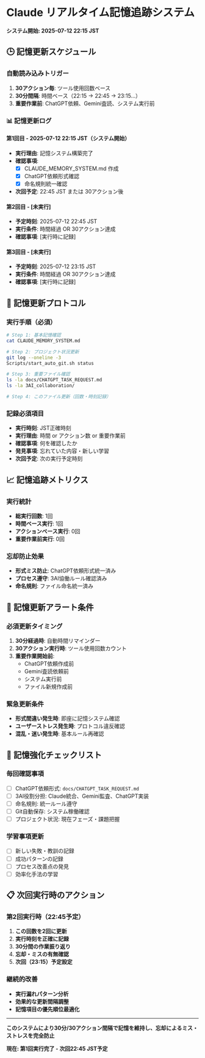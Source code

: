 # Claude リアルタイム記憶追跡システム

**システム開始: 2025-07-12 22:15 JST**

## 🕒 記憶更新スケジュール

### 自動読み込みトリガー
1. **30アクション毎**: ツール使用回数ベース
2. **30分間隔**: 時間ベース（22:15 → 22:45 → 23:15...）
3. **重要作業前**: ChatGPT依頼、Gemini査読、システム実行前

### 📊 記憶更新ログ

#### 第1回目 - 2025-07-12 22:15 JST（システム開始）
- **実行理由**: 記憶システム構築完了
- **確認事項**:
  - [x] CLAUDE_MEMORY_SYSTEM.md 作成
  - [x] ChatGPT依頼形式確認
  - [x] 命名規則統一確認
- **次回予定**: 22:45 JST または 30アクション後

#### 第2回目 - [未実行]
- **予定時刻**: 2025-07-12 22:45 JST
- **実行条件**: 時間経過 OR 30アクション達成
- **確認事項**: [実行時に記録]

#### 第3回目 - [未実行]
- **予定時刻**: 2025-07-12 23:15 JST
- **実行条件**: 時間経過 OR 30アクション達成
- **確認事項**: [実行時に記録]

## 🔄 記憶更新プロトコル

### 実行手順（必須）
```bash
# Step 1: 基本記憶確認
cat CLAUDE_MEMORY_SYSTEM.md

# Step 2: プロジェクト状況更新
git log --oneline -3
Scripts/start_auto_git.sh status

# Step 3: 重要ファイル確認
ls -la docs/CHATGPT_TASK_REQUEST.md
ls -la 3AI_collaboration/

# Step 4: このファイル更新（回数・時刻記録）
```

### 記録必須項目
- **実行時刻**: JST正確時刻
- **実行理由**: 時間 or アクション数 or 重要作業前
- **確認事項**: 何を確認したか
- **発見事項**: 忘れていた内容・新しい学習
- **次回予定**: 次の実行予定時刻

## 📈 記憶追跡メトリクス

### 実行統計
- **総実行回数**: 1回
- **時間ベース実行**: 1回
- **アクションベース実行**: 0回
- **重要作業前実行**: 0回

### 忘却防止効果
- **形式ミス防止**: ChatGPT依頼形式統一済み
- **プロセス遵守**: 3AI協働ルール確認済み
- **命名規則**: ファイル命名統一済み

## 🚨 記憶更新アラート条件

### 必須更新タイミング
1. **30分経過時**: 自動時間リマインダー
2. **30アクション実行時**: ツール使用回数カウント
3. **重要作業開始前**:
   - ChatGPT依頼作成前
   - Gemini査読依頼前
   - システム実行前
   - ファイル新規作成前

### 緊急更新条件
- **形式間違い発生時**: 即座に記憶システム確認
- **ユーザーストレス発生時**: プロトコル違反確認
- **混乱・迷い発生時**: 基本ルール再確認

## 🧠 記憶強化チェックリスト

### 毎回確認事項
- [ ] ChatGPT依頼形式: `docs/CHATGPT_TASK_REQUEST.md`
- [ ] 3AI役割分担: Claude統合、Gemini監査、ChatGPT実装
- [ ] 命名規則: 統一ルール遵守
- [ ] Git自動保存: システム稼働確認
- [ ] プロジェクト状況: 現在フェーズ・課題把握

### 学習事項更新
- [ ] 新しい失敗・教訓の記録
- [ ] 成功パターンの記録
- [ ] プロセス改善点の発見
- [ ] 効率化手法の学習

## 📋 次回実行時のアクション

### 第2回実行時（22:45予定）
1. **この回数を2回に更新**
2. **実行時刻を正確に記録**
3. **30分間の作業振り返り**
4. **忘却・ミスの有無確認**
5. **次回（23:15）予定設定**

### 継続的改善
- **実行漏れパターン分析**
- **効果的な更新間隔調整**
- **記憶項目の優先順位最適化**

---

**このシステムにより30分/30アクション間隔で記憶を維持し、忘却によるミス・ストレスを完全防止**

**現在: 第1回実行完了 - 次回22:45 JST予定**

